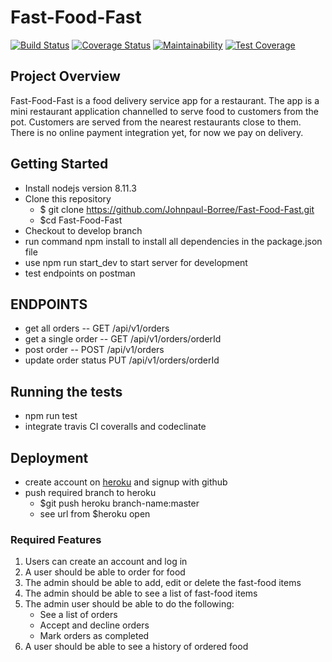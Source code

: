 # Fast-Food-Fast
[![Build Status](https://travis-ci.org/Johnpaul-Borree/Fast-Food-Fast.svg?branch=develop)](https://travis-ci.org/Johnpaul-Borree/Fast-Food-Fast)
[![Coverage Status](https://coveralls.io/repos/github/Johnpaul-Borree/Fast-Food-Fast/badge.svg?branch=develop)](https://coveralls.io/github/Johnpaul-Borree/Fast-Food-Fast?branch=develop)
[![Maintainability](https://api.codeclimate.com/v1/badges/986bd5041af6543c1b1e/maintainability)](https://codeclimate.com/github/Johnpaul-Borree/Fast-Food-Fast/maintainability)
[![Test Coverage](https://api.codeclimate.com/v1/badges/986bd5041af6543c1b1e/test_coverage)](https://codeclimate.com/github/Johnpaul-Borree/Fast-Food-Fast/test_coverage)
## Project Overview
Fast-Food-Fast​ is a food delivery service app for a restaurant.
The app is a mini restaurant application channelled to serve food to customers from the pot.
Customers are served from the nearest restaurants close to them. There is no online payment integration yet,
for now we pay on delivery.

## Getting Started
- Install nodejs version 8.11.3
- Clone this repository
    - $ git clone https://github.com/Johnpaul-Borree/Fast-Food-Fast.git
    - $cd Fast-Food-Fast
- Checkout to develop branch
- run command npm install to install all dependencies in the package.json file
- use npm run start_dev to start server for development
- test endpoints on postman

## ENDPOINTS
- get all orders -- GET /api/v1/orders
- get a single order -- GET /api/v1/orders/orderId
- post order  -- POST /api/v1/orders
- update order status PUT /api/v1/orders/orderId

## Running the tests
- npm run test
- integrate travis CI coveralls and codeclinate
## Deployment
- create account on <a href="heroku.com">heroku</a> and signup with github
- push required branch to heroku
    - $git push heroku branch-name:master
    - see url from $heroku open
### Required Features
1. Users can create an account and log in
2. A user should be able to order for food
3. The admin should be able to add, edit or delete the fast-food items
4. The admin should be able to see a list of fast-food items
5. The admin user should be able to do the following:
    - See a list of orders
    - Accept and decline orders
    - Mark orders as completed
6. A user should be able to see a history of ordered food
